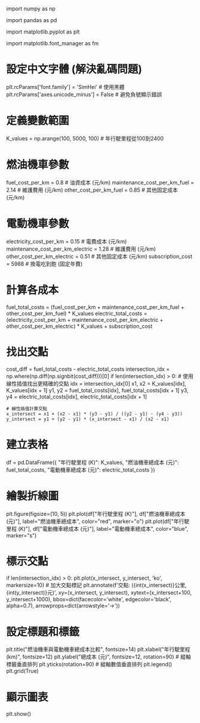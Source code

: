 import numpy as np

import pandas as pd

import matplotlib.pyplot as plt

import matplotlib.font_manager as fm


# 設定中文字體 (解決亂碼問題)
plt.rcParams['font.family'] = 'SimHei'  # 使用黑體
plt.rcParams['axes.unicode_minus'] = False  # 避免負號顯示錯誤

# 定義變數範圍
K_values = np.arange(100, 5000, 100)  # 年行駛里程從100到2400

# 燃油機車參數
fuel_cost_per_km = 0.8  # 油資成本 (元/km)
maintenance_cost_per_km_fuel = 2.14  # 維護費用 (元/km)
other_cost_per_km_fuel = 0.85  # 其他固定成本 (元/km)

# 電動機車參數
electricity_cost_per_km = 0.15  # 電費成本 (元/km)
maintenance_cost_per_km_electric = 1.28  # 維護費用 (元/km)
other_cost_per_km_electric = 0.51  # 其他固定成本 (元/km)
subscription_cost = 5988  # 換電吃到飽 (固定年費)

# 計算各成本
fuel_total_costs = (fuel_cost_per_km + maintenance_cost_per_km_fuel + other_cost_per_km_fuel) * K_values
electric_total_costs = (electricity_cost_per_km + maintenance_cost_per_km_electric + other_cost_per_km_electric) * K_values + subscription_cost

# 找出交點
cost_diff = fuel_total_costs - electric_total_costs
intersection_idx = np.where(np.diff(np.signbit(cost_diff)))[0]
if len(intersection_idx) > 0:
    # 使用線性插值找出更精確的交點
    idx = intersection_idx[0]
    x1, x2 = K_values[idx], K_values[idx + 1]
    y1, y2 = fuel_total_costs[idx], fuel_total_costs[idx + 1]
    y3, y4 = electric_total_costs[idx], electric_total_costs[idx + 1]
    
    # 線性插值計算交點
    x_intersect = x1 + (x2 - x1) * (y3 - y1) / ((y2 - y1) - (y4 - y3))
    y_intersect = y1 + (y2 - y1) * (x_intersect - x1) / (x2 - x1)

# 建立表格
df = pd.DataFrame({
    "年行駛里程 (K)": K_values,
    "燃油機車總成本 (元)": fuel_total_costs,
    "電動機車總成本 (元)": electric_total_costs
})

# 繪製折線圖
plt.figure(figsize=(10, 5))
plt.plot(df["年行駛里程 (K)"], df["燃油機車總成本 (元)"], label="燃油機車總成本", color="red", marker="o")
plt.plot(df["年行駛里程 (K)"], df["電動機車總成本 (元)"], label="電動機車總成本", color="blue", marker="s")

# 標示交點
if len(intersection_idx) > 0:
    plt.plot(x_intersect, y_intersect, 'ko', markersize=10)  # 加大交點標記
    plt.annotate(f'交點: ({int(x_intersect)}公里, {int(y_intersect)}元)',
                xy=(x_intersect, y_intersect),
                xytext=(x_intersect+100, y_intersect+1000),
                bbox=dict(facecolor='white', edgecolor='black', alpha=0.7),
                arrowprops=dict(arrowstyle='->'))

# 設定標題和標籤
plt.title("燃油機車與電動機車總成本比較", fontsize=14)
plt.xlabel("年行駛里程 (km)", fontsize=12)
plt.ylabel("總成本 (元)", fontsize=12, rotation=90)  # 縱軸標籤垂直排列
plt.yticks(rotation=90)  # 縱軸數值垂直排列
plt.legend()
plt.grid(True)

# 顯示圖表
plt.show()
